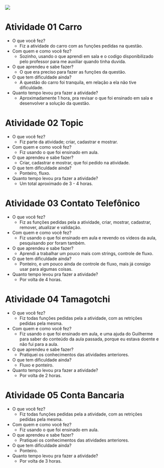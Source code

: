 ![](Elienai.png)

# Atividade 01 Carro
- O que você fez?
    - Fiz a atividade do carro com as funções pedidas na questão.
- Com quem e como você fez?
    - Sozinho, usando o que aprendi em sala e o codigo disponibilizado pelo professor para me auxiliar quando tinha duvida.
- O que aprendeu e sabe fazer?
    - O que era preciso para fazer as funções da questão.
- O que tem dificuldade ainda?
    - A questão do carro foi tranquila, em relação a ela não tive dificuldade.
- Quanto tempo levou pra fazer a atividade?
    - Aproximadamente 1 hora, pra revisar o que foi ensinado em sala e desenvolver a solução da questão.
# Atividade 02 Topic
- O que você fez?
    - Fiz parte da atividade; criar, cadastrar e mostrar.
- Com quem e como você fez?
    - Fiz usando o que foi ensinado em aula.
- O que aprendeu e sabe fazer?
    - Criar, cadastrar e mostrar, que foi pedido na atividade.
- O que tem dificuldade ainda?
    - Ponteiro, fluxo.
- Quanto tempo levou pra fazer a atividade?
    - Um total aproximado de 3 - 4 horas.
# Atividade 03 Contato Telefônico
- O que você fez?
    - Fiz as funções pedidas pela a atividade, criar, mostrar, cadastrar, remover, atualizar e validação.
- Com quem e como você fez?
    - Fiz usando o que foi ensinado em aula e revendo os videos da aula, pesquisando por foram também.
- O que aprendeu e sabe fazer?
    - Aprendi a trabalhar um pouco mais com strings, controle de fluxo.
- O que tem dificuldade ainda?
    - Ponteiro, e um pouco ainda de controle de fluxo, mais já consigo usar para algumas coisas.
- Quanto tempo levou pra fazer a atividade?
    - Por volta de 4 horas.
# Atividade 04 Tamagotchi
- O que você fez?
    - Fiz todas funções pedidas pela a atividade, com as retrições pedidas pela mesma.
- Com quem e como você fez?
    - Fiz usando o que foi ensinado em aula, e uma ajuda do Guilherme para saber do conteúdo da aula passada, porque eu estava doente e não fui para a aula.
- O que aprendeu e sabe fazer?
    - Pratiquei os conhecimentos das atividades anteriores.
- O que tem dificuldade ainda?
    - Fluxo e ponteiro.
- Quanto tempo levou pra fazer a atividade?
    - Por volta de 2 horas.
# Atividade 05 Conta Bancaria
- O que você fez?
    - Fiz todas funções pedidas pela a atividade, com as retrições pedidas pela mesma.
- Com quem e como você fez?
    - Fiz usando o que foi ensinado em aula.
- O que aprendeu e sabe fazer?
    - Pratiquei os conhecimentos das atividades anteriores.
- O que tem dificuldade ainda?
    - Ponteiro.
- Quanto tempo levou pra fazer a atividade?
    - Por volta de 3 horas.

